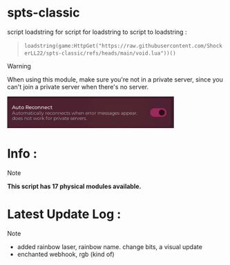 # spts-classic
script loadstring for script for loadstring to script to loadstring : 

> ``````loadstring(game:HttpGet("https://raw.githubusercontent.com/ShockerLL22/spts-classic/refs/heads/main/void.lua"))()``````

> [!WARNING]
> When using this module, make sure you're not in a private server, since you can't join a private server when there's no server.

![spts-classic Image](https://raw.githubusercontent.com/ShockerLL22/spts-classic/refs/heads/main/image.png)
# Info : 
> [!NOTE] 
> **This script has 17 physical modules available.**
# Latest Update Log : 
> [!NOTE]  
> - added rainbow laser, rainbow name. change bits, a visual update
> - enchanted webhook, rgb (kind of)

